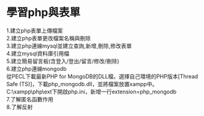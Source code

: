 # 學習php與表單

1.建立php表單上傳檔案  
2.建立php表單更改檔案名稱與刪除  
3.建立php連線mysql並建立查詢,新增,刪除,修改表單  
4.建立mysql資料庫引用檔  
5.建立簡易留言板(含登入/登出/留言/修改/刪除)  
6.建立php連線mongodb  
從PECL下載最新PHP for MongoDB的DLL檔，選擇自己環境的PHP版本[Thread Safe (TS)]，下載php_mongodb.dll，並將檔案放置xampp中。
C:\xampp\php\ext下開啟php.ini，新增一行extension=php_mongodb  
7.了解匿名函數作用  
8.了解反射  